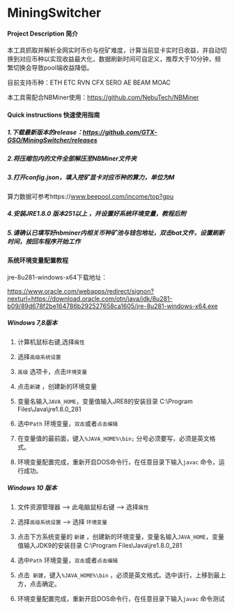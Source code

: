 # MiningSwitcher

####  Project Description  简介

本工具抓取并解析全网实时币价与挖矿难度，计算当前显卡实时日收益，并自动切换到对应币种以实现收益最大化，数据刷新时间可自定义，推荐大于10分钟，频繁切换会导致pool端收益降低。

目前支持币种：ETH ETC RVN CFX SERO AE BEAM MOAC

本工具需配合NBMiner使用：https://github.com/NebuTech/NBMiner

#### Quick instructions  快速使用指南

##### 1.下载最新版本的release：https://github.com/GTX-GSO/MiningSwitcher/releases

##### 2.将压缩包内的文件全部解压至NBMiner文件夹

##### 3.打开config.json，填入挖矿显卡对应币种的算力，单位为M

算力数据可参考https://www.beepool.com/income/top?gpu

##### 4.安装JRE1.8.0 版本251以上 ，并设置好系统环境变量，教程后附

##### 5.请确认已填写好nbminer内相关币种矿池与钱包地址，双击bat文件，设置刷新时间，按回车程序开始工作



#### 系统环境变量配置教程

jre-8u281-windows-x64下载地址：

https://www.oracle.com/webapps/redirect/signon?nexturl=https://download.oracle.com/otn/java/jdk/8u281-b09/89d678f2be164786b292527658ca1605/jre-8u281-windows-x64.exe

##### Windows 7,8版本

1. 计算机鼠标右键,选择`属性 ` 

2. 选择`高级系统设置` 

3. `高级` 选项卡，点击`环境变量`

4. 点击`新建` ，创建新的环境变量

5. 变量名输入`JAVA_HOME`，变量值输入JRE8的安装目录 ‪C:\Program Files\Java\jre1.8.0_281

6. 选中`Path` 环境变量，`双击`或者`点击编辑` 

7. 在变量值的最前面，键入`%JAVA_HOME%\bin;`  分号必须要写，必须是英文格式。

8. 环境变量配置完成，重新开启DOS命令行，在任意目录下输入`javac` 命令，运行成功。

##### Windows 10 版本

1. 文件资源管理器 --> 此电脑鼠标右键 --> 选择`属性 ` 

2. 选择`高级系统设置`  --> 选择  `环境变量`

3. 点击下方系统变量的 `新建` ，创建新的环境变量，变量名输入`JAVA_HOME`，变量值输入JDK9的安装目录 ‪C:\Program Files\Java\jre1.8.0_281

4. 选中`Path` 环境变量，`双击`或者`点击编辑`

5. 点击` 新建`，键入`%JAVA_HOME%\bin` ，必须是英文格式。选中该行，上移到最上方，点击确定。

6. 环境变量配置完成，重新开启DOS命令行，在任意目录下输入`javac` 命令测试
